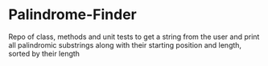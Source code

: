 # Palindrome-Finder
Repo of class, methods and unit tests to get a string from the user and print all palindromic substrings along with their starting position and length, sorted by their length

